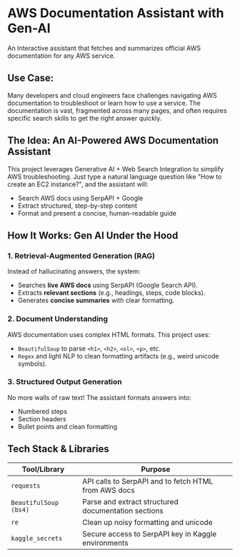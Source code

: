 # AWS Documentation Assistant with Gen-AI

An Interactive assistant that fetches and summarizes official AWS documentation for any AWS service.

## Use Case:
Many developers and cloud engineers face challenges navigating AWS documentation to troubleshoot or learn how to use a service. The documentation is vast, fragmented across many pages, and often requires specific search skills to get the right answer quickly.

## The Idea: **An AI-Powered AWS Documentation Assistant**
This project leverages Generative AI + Web Search Integration to simplify AWS troubleshooting. Just type a natural language question like "How to create an EC2 instance?", and the assistant will:
  - Search AWS docs using SerpAPI + Google
  - Extract structured, step-by-step content
  - Format and present a concise, human-readable guide

## How It Works: **Gen AI Under the Hood**

### 1. Retrieval-Augmented Generation (RAG)
Instead of hallucinating answers, the system:
- Searches **live AWS docs** using SerpAPI (Google Search API).
- Extracts **relevant sections** (e.g., headings, steps, code blocks).
- Generates **concise summaries** with clear formatting.

### 2. Document Understanding
AWS documentation uses complex HTML formats. This project uses:
- `BeautifulSoup` to parse `<h1>`, `<h2>`, `<ol>`, `<p>`, etc.
- `Regex` and light NLP to clean formatting artifacts (e.g., weird unicode symbols).

### 3. Structured Output Generation
No more walls of raw text! The assistant formats answers into:
- Numbered steps
- Section headers
- Bullet points and clean formatting

## Tech Stack & Libraries

| Tool/Library            | Purpose                                                                 |
|-------------------------|-------------------------------------------------------------------------|
| `requests`              | API calls to SerpAPI and to fetch HTML from AWS docs                    |
| `BeautifulSoup (bs4)`   | Parse and extract structured documentation sections                     |
| `re`                    | Clean up noisy formatting and unicode                                   |
| `kaggle_secrets`        | Secure access to SerpAPI key in Kaggle environments                     |
